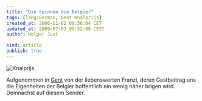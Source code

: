 ```yaml
---
title: "Die Spinnen die Belgier"
tags: [lang:German, Gent Knalprijs]
created_at: 2006-11-02 09:56:04 CET
updated_at: 2009-07-03 09:52:08 CEST
author: Holger Just

kind: article
publish: true
---
```


![Knalprijs](/media/2006/knalprijs.jpg)

Aufgenommen in [Gent](http://de.wikipedia.org/wiki/Gent) von der liebenswerten Franzi, deren Gastbeitrag uns die Eigenheiten der Belgier hoffentlich ein wenig näher brigen wird. Demnächst auf diesem Sender.